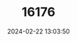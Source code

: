 ---
title: "16176"
category: "Paraphlebia zoe"
draft: false
date: 2024-02-22 13:03:50
languages:
  English: ["Zoe Waterfall Damsel"]
---